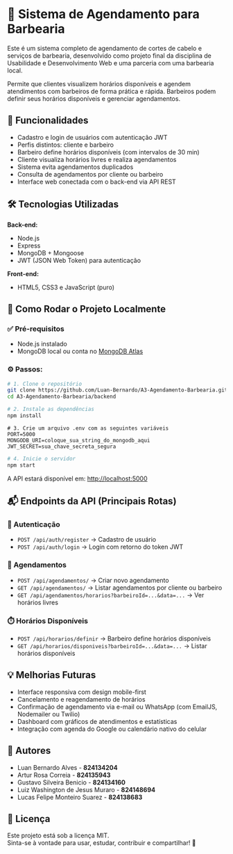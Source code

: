 # 💈 Sistema de Agendamento para Barbearia

Este é um sistema completo de agendamento de cortes de cabelo e serviços de barbearia, desenvolvido como projeto final da disciplina de Usabilidade e Desenvolvimento Web e uma parceria com uma barbearia local.

Permite que clientes visualizem horários disponíveis e agendem atendimentos com barbeiros de forma prática e rápida. Barbeiros podem definir seus horários disponíveis e gerenciar agendamentos.

## 🎯 Funcionalidades

- Cadastro e login de usuários com autenticação JWT
- Perfis distintos: cliente e barbeiro
- Barbeiro define horários disponíveis (com intervalos de 30 min)
- Cliente visualiza horários livres e realiza agendamentos
- Sistema evita agendamentos duplicados
- Consulta de agendamentos por cliente ou barbeiro
- Interface web conectada com o back-end via API REST

## 🛠️ Tecnologias Utilizadas

**Back-end:**
- Node.js
- Express
- MongoDB + Mongoose
- JWT (JSON Web Token) para autenticação

**Front-end:**
- HTML5, CSS3 e JavaScript (puro)

## 🚀 Como Rodar o Projeto Localmente

### ✅ Pré-requisitos

- Node.js instalado
- MongoDB local ou conta no [MongoDB Atlas](https://www.mongodb.com/cloud/atlas)

### ⚙️ Passos:

```bash
# 1. Clone o repositório
git clone https://github.com/Luan-Bernardo/A3-Agendamento-Barbearia.git
cd A3-Agendamento-Barbearia/backend
```

```bash
# 2. Instale as dependências
npm install
```

```env
# 3. Crie um arquivo .env com as seguintes variáveis
PORT=5000
MONGODB_URI=coloque_sua_string_do_mongodb_aqui
JWT_SECRET=sua_chave_secreta_segura
```

```bash
# 4. Inicie o servidor
npm start
```

A API estará disponível em: [http://localhost:5000](http://localhost:5000)

## 📬 Endpoints da API (Principais Rotas)

### 🔐 Autenticação

- `POST /api/auth/register` → Cadastro de usuário
- `POST /api/auth/login` → Login com retorno do token JWT

### 📅 Agendamentos

- `POST /api/agendamentos/` → Criar novo agendamento
- `GET /api/agendamentos/` → Listar agendamentos por cliente ou barbeiro
- `GET /api/agendamentos/horarios?barbeiroId=...&data=...` → Ver horários livres

### ⏱️ Horários Disponíveis

- `POST /api/horarios/definir` → Barbeiro define horários disponíveis
- `GET /api/horarios/disponiveis?barbeiroId=...&data=...` → Listar horários disponíveis

## 💡 Melhorias Futuras

- Interface responsiva com design mobile-first
- Cancelamento e reagendamento de horários
- Confirmação de agendamento via e-mail ou WhatsApp (com EmailJS, Nodemailer ou Twilio)
- Dashboard com gráficos de atendimentos e estatísticas
- Integração com agenda do Google ou calendário nativo do celular

## 👤 Autores

- Luan Bernardo Alves - **824134204**
- Artur Rosa Correia - **824135943**
- Gustavo Silveira Benicio - **824134160**
- Luiz Washington de Jesus Muraro - **824148694**
- Lucas Felipe Monteiro Suarez - **824138683**


## 📄 Licença

Este projeto está sob a licença MIT.  
Sinta-se à vontade para usar, estudar, contribuir e compartilhar! 🚀
